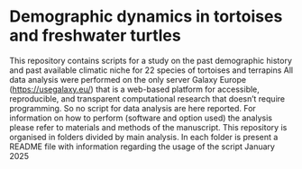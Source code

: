 # Demographic dynamics in tortoises and freshwater turtles
This repository contains scripts for a study on the past demographic history and past available climatic niche for 22 species of tortoises and terrapins
All data analysis were performed on the only server Galaxy Europe (https://usegalaxy.eu/) that is a web-based platform for accessible, reproducible, and transparent computational research that doesn’t require programming. So no script for data analysis are here reported. For information on how to perform (software and option used) the analysis please refer to materials and methods of the manuscript.
This repository is organised in folders divided by main analysis. In each folder is present a README file with information regarding the usage of the script
January 2025
